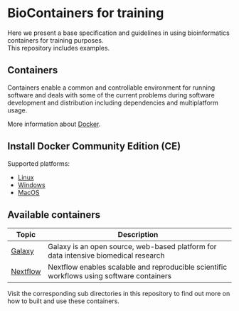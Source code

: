 # BioContainers for training
Here we present a base specification and guidelines in using bioinformatics containers for training purposes.\
This repository includes examples.

## Containers
Containers enable a common and controllable environment for running software and deals with some of the current problems during software development and distribution including dependencies and multiplatform usage.

More information about [Docker](https://docs.docker.com/get-started/).

## Install Docker Community Edition (CE) 

Supported platforms:
* [Linux](https://docs.docker.com/install/linux/docker-ce/ubuntu/) 
* [Windows](https://docs.docker.com/docker-for-windows/install/)
* [MacOS](https://docs.docker.com/docker-for-mac/install/)

## Available containers

Topic | Description
------------ | ------------- 
[Galaxy](https://usegalaxy.org/) | Galaxy is an open source, web-based platform for data intensive biomedical research
[Nextflow](https://www.nextflow.io/) | Nextflow enables scalable and reproducible scientific workflows using software containers

Visit the corresponding sub directories in this repository to find out more on how to built and use these containers.
